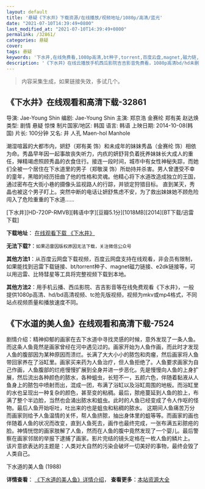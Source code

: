 ```yaml
---
layout: default
title: '悬疑《下水井》下载资源/在线播放/视频地址/1080p/高清/蓝光'
date: "2021-07-10T14:39:49+0800"
last_modified_at: "2021-07-10T14:39:49+0800"
permalink: /32861/
categories: 悬疑
cover:
tags: 悬疑
keywords: '下水井,在线免费看,1080p高清,bt种子,torrent,百度云盘,magnet,磁力链,迅雷下载资源'
description: '《下水井》在线云播放手机西瓜影院吉吉影音免费看，1080p高清bd/hd未删减完整版和tc抢先枪版，mkv/mp4格式，附带bt/torrent种子、magnet/磁力链、百度云盘、网盘资源迅雷下载链接'
---
```


>内容采集生成，如果链接失效，多试几个。


## 《下水井》在线观看和高清下载-32861

导演: Jae-Young Shin 编剧: Jae-Young Shin 主演: 郑京浩 金赛纶 郑有美 赵达焕 类型: 剧情 悬疑 惊悚 制片国家/地区: 韩国 语言: 韩语 上映日期: 2014-10-08(韩国) 片长: 100分钟 又名: 井 人孔 Maen-hol Manhole

潮湿喧嚣的大都市内，妍舒（郑有美 饰）和未成年的妹妹秀晶（金赛纶 饰）相依为命。秀晶早年因一起事故丧失听力，内疚的妍舒背负着抚养妹妹长大成人的重任，殚精竭虑照顾秀晶的衣食住行。接连一段时间，城市中有女性神秘失踪，而她们全被一个居住在下水道里的男子（郑敬淏 饰）所劫持并杀害。男人曾遭受不幸的童年，黑暗的经历扭曲了他的性格和灵魂。他精心将下水道改造成独立的王国，通过密布在大街小巷的摄像头监视路人的行踪，并锁定狩猎目标。 直到某天，秀晶也被这个男子盯上。突然中断的电话让妍舒焦虑不安，为了救出妹妹她不顾危险闯入了危险重重的下水道……


[下水井][HD-720P-RMVB][韩语中字][豆瓣5.1分][1018MB][2014][BT下载/迅雷下载]

**下载地址**： [在线观看下载 《下水井》](https://www.btdx8.com/torrent/manhole_2014.html) 


**无法下载?**：`如果迅雷因版权原因无法下载，关注微信公众号 `

**其他方法1**：从百度云网盘下载视频，百度云网盘支持在线观看，非会员有限制，如果能找到迅雷下载链接、bt/torrent种子、magnet磁力链接、e2dk链接等，可以用迅雷、比特彗星等工具将完整视频下载到本地。

**其他方法2**：用手机云播、西瓜影院、吉吉影音等在线免费观看《下水井》，一般提供1080p高清、hd/bd高清视频、tc抢先版视频，视频为mkv或mp4格式，不同站点视频质量和播放速度不同。


## 《下水道的美人鱼》在线观看和高清下载-7524

剧情介绍：精神抑郁的画家在去下水道中寻找灵感的时候，意外发现了一条人鱼。而这条人鱼竟然是画家曾经在河中遇见过的。画家开始为人鱼作画，而此时才发现人鱼的腹部因为某种原因而溃烂。长满了大大小小的脓包和肉瘤，然后画家将人鱼带回家养在了浴缸里。画家买来药为人鱼治疗，但人鱼拒绝了。人鱼要求画家为自己作画，人鱼腹部的烂疮慢慢扩展到全身并进一步恶化。先是慢慢向人鱼的上身扩展，然后流出各种颜色的脓水，各种蛆虫，长短不一，五颜六色，伴随着黏液从人鱼身上的脓包中喷射而出，混成一团，布满了浴缸以及浴缸周围的地板。而浴缸里的水也呈现出一种复杂的颜色，甚至变的粘稠。最后，脓疮蔓延到人鱼的脸上，布满了整个半边脸，当然也会涌出脓水和蛆虫。此时的人鱼已经变成了令人作呕的怪物。最后人鱼开始呕吐，吐出来的也是蛆虫和粘稠的脓水。 这期间人鱼痛苦万分而画家则给予人鱼温情的关怀，帮人鱼挤脓，抽出身体里的蛆等等。而画家的画也伴随着人鱼的状况而改变，直到人鱼死去，画作也最终完成，一张布满五彩脓疮的脸。神情恍惚的画家肢解了人鱼，然而在人鱼的腹中竟然发现了一个婴儿。最后警察在画家邻居的举报下逮捕了画家。影片完结的镜头定格在一枚人鱼的鳞片上。 该片意欲表达的主题是：人类对大自然的污染会破坏一切美好的事物，最终会毁了人类自己。


下水道的美人鱼 (1988)

**详情查看**： [《下水道的美人鱼》详情介绍](/movie/7524/)， **查看更多**：[本站资源大全](/movie/t/all/)

